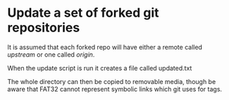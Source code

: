 # Update a set of forked git repositories

It is assumed that each forked repo will have either a remote 
called _upstream_ or one called _origin_.

When the update script is run it creates a file called updated.txt

The whole directory can then be copied to removable media, 
though be aware that FAT32 cannot represent symbolic links which git uses 
for tags.

